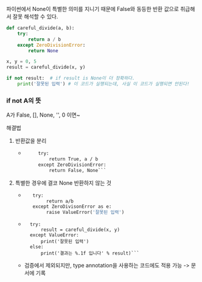 파이썬에서 None이 특별한 의미를 지니기 때문에 False와 동등한 반환 값으로 취급해서 잘못 해석할 수 있다.
```python
def careful_divide(a, b):
	try:
		return a / b
	except ZeroDivisionError:
		return None

x, y = 0, 5
result = careful_divide(x, y)

if not result:  # if result is None이 더 정확하다.
	print('잘못된 입력') # 이 코드가 실행되는데, 사실 이 코드가 실행되면 안된다!
```

### if not A의 뜻
A가 False, [], None, '', 0 이면~

해결법
1. 반환값을 분리
	 - ```def careful_divide(a, b):
			try:
				return True, a / b
			except ZeroDivisionError:
				return False, None```
2. 특별한 경우에 결코 None 반환하지 않는 것 
	- ```def careful_divide(a, b):
		 try:
			  return a/b
		 except ZeroDivisonError as e:
			  raise ValueError('잘못된 입력')
	- ```x, y = 5, 2
		try:
			result = careful_divide(x, y)
		except ValueError:
			print('잘못된 입력')
		else:
			print('결과는 %.1f 입니다' % result)```

	- 검증에서 제외되지만, type annotation을 사용하는 코드에도 적용 가능 -> 문서에 기록
